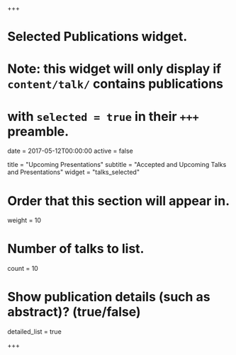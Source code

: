 +++
# Selected Publications widget.
# Note: this widget will only display if `content/talk/` contains publications
# with `selected = true` in their `+++` preamble.

date = 2017-05-12T00:00:00
active = false

title = "Upcoming Presentations"
subtitle = "Accepted and Upcoming Talks and Presentations"
widget = "talks_selected"

# Order that this section will appear in.
weight = 10

# Number of talks to list.
count = 10

# Show publication details (such as abstract)? (true/false)
detailed_list = true

+++
